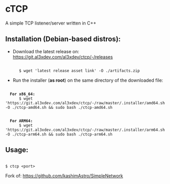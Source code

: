 # cTCP

A simple TCP listener/server written in C++

## Installation (Debian-based distros):
- Download the latest release on: https://git.al3xdev.com/al3xdev/ctcp/-/releases

<pre><code>
&nbsp;&nbsp;&nbsp;&nbsp;&nbsp;&nbsp;$ wget 'latest release asset link' -O ./artifacts.zip
</code></pre>

- Run the installer (<b>as root</b>) on the same directory of the downloaded file:

<pre><code>
&nbsp;&nbsp;<b>For x86_64:</b>
&nbsp;&nbsp;&nbsp;&nbsp;&nbsp;&nbsp;$ wget 'https://git.al3xdev.com/al3xdev/ctcp/-/raw/master/.installer/amd64.sh' -O ./ctcp-amd64.sh && sudo bash ./ctcp-amd64.sh
</code></pre>

<pre><code>
&nbsp;&nbsp;<b>For ARM64:</b>
&nbsp;&nbsp;&nbsp;&nbsp;&nbsp;&nbsp;$ wget 'https://git.al3xdev.com/al3xdev/ctcp/-/raw/master/.installer/arm64.sh' -O ./ctcp-arm64.sh && sudo bash ./ctcp-arm64.sh
</code></pre>

## Usage:
<pre><code>
$ ctcp &ltport&gt
</code></pre>

Fork of: https://github.com/kashimAstro/SimpleNetwork